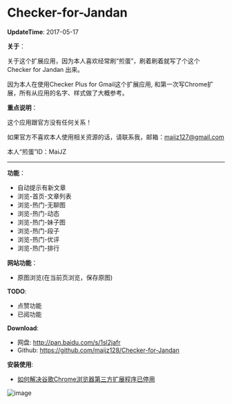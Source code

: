 # Checker-for-Jandan

**UpdateTime**: 2017-05-17

**关于**：

关于这个扩展应用，因为本人喜欢经常刷“煎蛋”，刷着刷着就写了个这个 Checker for Jandan 出来。

因为本人在使用Checker Plus for Gmail这个扩展应用, 和第一次写Chrome扩展，所有从应用的名字、样式做了大概参考。


**重点说明**：

这个应用跟官方没有任何关系！

如果官方不喜欢本人使用相关资源的话，请联系我，邮箱：maijz127@gmail.com

本人“煎蛋”ID：MaiJZ


----------


**功能**：

- 自动提示有新文章
- 浏览-首页-文章列表
- 浏览-热门-无聊图
- 浏览-热门-动态
- 浏览-热门-妹子图
- 浏览-热门-段子
- 浏览-热门-优评
- 浏览-热门-排行

**网站功能**：

- 原图浏览(在当前页浏览，保存原图)

**TODO**:

- 点赞功能
- 已阅功能



**Download**:

-    网盘:  http://pan.baidu.com/s/1sl2jafr
-    Github:  https://github.com/maijz128/Checker-for-Jandan


**安装使用**:



- [如何解决谷歌Chrome浏览器第三方扩展程序已停用](http://jingyan.baidu.com/article/0f5fb099cbe5486d8334ea2c.html)

![image](http://i.imgur.com/960Dj7G.png)